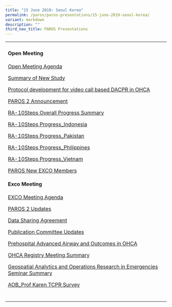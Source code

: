 ```yaml
---
title: "15 June 2019: Seoul Korea"
permalink: /paros/paros-presentations/15-june-2019-seoul-korea/
variant: markdown
description: ""
third_nav_title: PAROS Presentations
---
```

<table><tbody><tr><td rowspan="1" colspan="1"><h4>Open Meeting</h4><p><a href="/files/PAROS Presentations/15 June 2019: Seoul Korea/Open_Meeting_Agenda__1_.pdf" rel="noopener noreferrer nofollow" target="_blank">Open Meeting Agenda</a></p><p><a href="/files/PAROS Presentations/15 June 2019: Seoul Korea/Summary_of_New_Study_Proposal_and_Heat_wave_Study.pdf" rel="noopener noreferrer nofollow" target="_blank">Summary of New Study</a></p><p><a href="/files/PAROS Presentations/15 June 2019: Seoul Korea/Protocol_development_for_video_call_based_DACPR_in_OHCA.pdf" rel="noopener noreferrer nofollow" target="_blank">Protocol development for video call based DACPR in OHCA</a></p><p><a href="/files/PAROS Presentations/15 June 2019: Seoul Korea/PAROS_2_Announcement.pdf" rel="noopener noreferrer nofollow" target="_blank">PAROS 2 Announcement</a></p><p><a href="/files/PAROS Presentations/15 June 2019: Seoul Korea/RA10_Steps_Overall_Progress_Summary.pdf" rel="noopener noreferrer nofollow" target="_blank">RA-10Steps Overall Progress Summary</a></p><p><a href="/files/PAROS Presentations/15 June 2019: Seoul Korea/RA10_Steps_Progress_Indonesia.pdf" rel="noopener noreferrer nofollow" target="_blank">RA-10Steps Progress_Indonesia</a></p><p><a href="/files/PAROS Presentations/15 June 2019: Seoul Korea/RA10_Steps_Progress_Pakistan.pdf" rel="noopener noreferrer nofollow" target="_blank">RA-10Steps Progress_Pakistan</a></p><p><a href="/files/PAROS Presentations/15 June 2019: Seoul Korea/RA10_Steps_Progress_Philippines.pdf" rel="noopener noreferrer nofollow" target="_blank">RA-10Steps Progress_Philippines</a></p><p><a href="/files/PAROS Presentations/15 June 2019: Seoul Korea/RA10_Steps_Progress_Vietnam.pdf" rel="noopener noreferrer nofollow" target="_blank">RA-10Steps Progress_Vietnam</a></p><p><a href="/files/PAROS Presentations/15 June 2019: Seoul Korea/PAROS_New_EXCO_Members.pdf" rel="noopener noreferrer nofollow" target="_blank">PAROS New EXCO Members</a></p><h4></h4><h4>Exco Meeting</h4><p><a href="/files/PAROS Presentations/15 June 2019: Seoul Korea/EXCO_Meeting_Agenda.pdf" rel="noopener noreferrer nofollow" target="_blank">EXCO Meeting Agenda</a></p><p><a href="/files/PAROS Presentations/15 June 2019: Seoul Korea/PAROS_2_Updates__1_.pdf" rel="noopener noreferrer nofollow" target="_blank">PAROS 2 Updates</a></p><p><a href="/files/PAROS Presentations/15 June 2019: Seoul Korea/Data_Sharing_Agreement.pdf" rel="noopener noreferrer nofollow" target="_blank">Data Sharing Agreement</a></p><p><a href="/files/PAROS Presentations/15 June 2019: Seoul Korea/Publication_Committee_Updates.pdf" rel="noopener noreferrer nofollow" target="_blank">Publication Committee Updates</a></p><p><a href="/files/PAROS Presentations/15 June 2019: Seoul Korea/Prehospital_Advanced_Airway_and_Outcomes_in_OHCA.pdf" rel="noopener noreferrer nofollow" target="_blank">Prehospital Advanced Airway and Outcomes in OHCA</a></p><p><a href="/files/PAROS Presentations/15 June 2019: Seoul Korea/OHCA_Registry_Meeting_Summary.pdf" rel="noopener noreferrer nofollow" target="_blank">OHCA Registry Meeting Summary</a></p><p><a href="/files/PAROS Presentations/15 June 2019: Seoul Korea/Geospatial_Analytics_and_Operations_Research_in_Emergencies_Seminar_Summary.pdf" rel="noopener noreferrer nofollow" target="_blank">Geospatial Analytics and Operations Research in Emergencies Seminar Summary</a></p><p><a href="/files/PAROS Presentations/15 June 2019: Seoul Korea/AOB_Prof_Karen_TCPR_Survey.pdf" rel="noopener noreferrer nofollow" target="_blank">AOB_Prof Karen TCPR Survey</a></p></td></tr><tr><td rowspan="1" colspan="1"><p></p></td></tr></tbody></table><p></p><p></p>